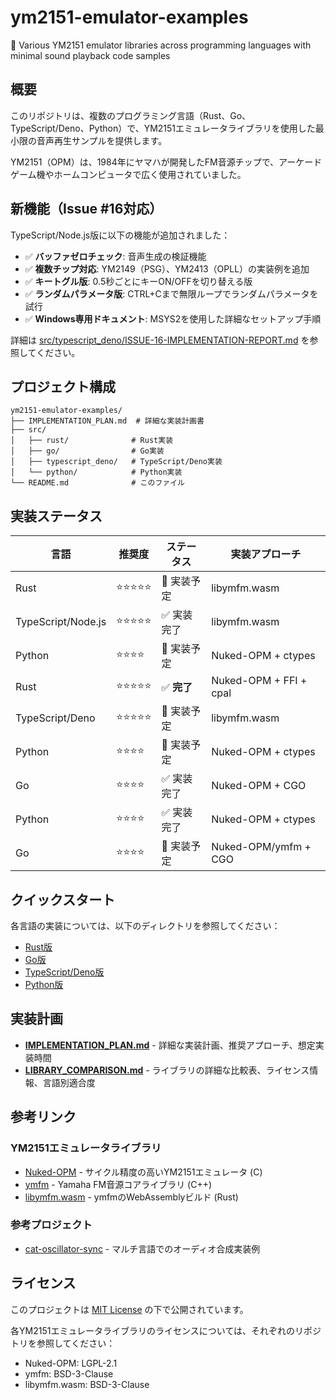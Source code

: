# ym2151-emulator-examples

🎵 Various YM2151 emulator libraries across programming languages with minimal sound playback code samples

## 概要

このリポジトリは、複数のプログラミング言語（Rust、Go、TypeScript/Deno、Python）で、YM2151エミュレータライブラリを使用した最小限の音声再生サンプルを提供します。

YM2151（OPM）は、1984年にヤマハが開発したFM音源チップで、アーケードゲーム機やホームコンピュータで広く使用されていました。

## 新機能（Issue #16対応）

TypeScript/Node.js版に以下の機能が追加されました：

- ✅ **バッファゼロチェック**: 音声生成の検証機能
- ✅ **複数チップ対応**: YM2149（PSG）、YM2413（OPLL）の実装例を追加
- ✅ **キートグル版**: 0.5秒ごとにキーON/OFFを切り替える版
- ✅ **ランダムパラメータ版**: CTRL+Cまで無限ループでランダムパラメータを試行
- ✅ **Windows専用ドキュメント**: MSYS2を使用した詳細なセットアップ手順

詳細は [src/typescript_deno/ISSUE-16-IMPLEMENTATION-REPORT.md](src/typescript_deno/ISSUE-16-IMPLEMENTATION-REPORT.md) を参照してください。

## プロジェクト構成

```
ym2151-emulator-examples/
├── IMPLEMENTATION_PLAN.md  # 詳細な実装計画書
├── src/
│   ├── rust/              # Rust実装
│   ├── go/                # Go実装
│   ├── typescript_deno/   # TypeScript/Deno実装
│   └── python/            # Python実装
└── README.md              # このファイル
```

## 実装ステータス

| 言語 | 推奨度 | ステータス | 実装アプローチ |
|------|--------|-----------|--------------|
| Rust | ⭐⭐⭐⭐⭐ | 🚧 実装予定 | libymfm.wasm |
| TypeScript/Node.js | ⭐⭐⭐⭐⭐ | ✅ 実装完了 | libymfm.wasm |
| Python | ⭐⭐⭐⭐ | 🚧 実装予定 | Nuked-OPM + ctypes |
| Rust | ⭐⭐⭐⭐⭐ | ✅ **完了** | Nuked-OPM + FFI + cpal |
| TypeScript/Deno | ⭐⭐⭐⭐⭐ | 🚧 実装予定 | libymfm.wasm |
| Python | ⭐⭐⭐⭐ | 🚧 実装予定 | Nuked-OPM + ctypes |
| Go | ⭐⭐⭐⭐ | ✅ 実装完了 | Nuked-OPM + CGO |
| Python | ⭐⭐⭐⭐ | ✅ 実装完了 | Nuked-OPM + ctypes |
| Go | ⭐⭐⭐⭐ | 🚧 実装予定 | Nuked-OPM/ymfm + CGO |

## クイックスタート

各言語の実装については、以下のディレクトリを参照してください：

- [Rust版](src/rust/README.md)
- [Go版](src/go/README.md)
- [TypeScript/Deno版](src/typescript_deno/README.md)
- [Python版](src/python/README.md)

## 実装計画

- **[IMPLEMENTATION_PLAN.md](IMPLEMENTATION_PLAN.md)** - 詳細な実装計画、推奨アプローチ、想定実装時間
- **[LIBRARY_COMPARISON.md](LIBRARY_COMPARISON.md)** - ライブラリの詳細な比較表、ライセンス情報、言語別適合度

## 参考リンク

### YM2151エミュレータライブラリ
- [Nuked-OPM](https://github.com/nukeykt/Nuked-OPM) - サイクル精度の高いYM2151エミュレータ (C)
- [ymfm](https://github.com/aaronsgiles/ymfm) - Yamaha FM音源コアライブラリ (C++)
- [libymfm.wasm](https://github.com/h1romas4/libymfm.wasm) - ymfmのWebAssemblyビルド (Rust)

### 参考プロジェクト
- [cat-oscillator-sync](https://github.com/cat2151/cat-oscillator-sync) - マルチ言語でのオーディオ合成実装例

## ライセンス

このプロジェクトは [MIT License](LICENSE) の下で公開されています。

各YM2151エミュレータライブラリのライセンスについては、それぞれのリポジトリを参照してください：
- Nuked-OPM: LGPL-2.1
- ymfm: BSD-3-Clause
- libymfm.wasm: BSD-3-Clause
